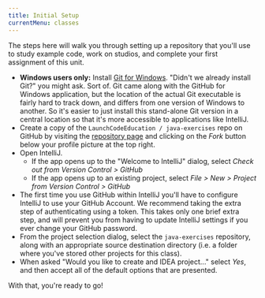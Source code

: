 ```yaml
---
title: Initial Setup
currentMenu: classes
---
```


The steps here will walk you through setting up a repository that you'll use to study example code, work on studios, and complete your first assignment of this unit.

- **Windows users only:** Install [Git for Windows](https://git-for-windows.github.io/). "Didn't we already install Git?" you might ask. Sort of. Git came along with the GitHub for Windows application, but the location of the actual Git executable is fairly hard to track down, and differs from one version of Windows to another. So it's easier to just install this stand-alone Git version in a central location so that it's more accessible to applications like IntelliJ.
- Create a copy of the `LaunchCodeEducation / java-exercises` repo on GitHub by visiting the [repository page](https://github.com/LaunchCodeEducation/java-exercises) and clicking on the *Fork* button below your profile picture at the top right.
- Open IntelliJ.
    - If the app opens up to the "Welcome to IntelliJ" dialog, select *Check out from Version Control > GitHub*
    - If the app opens up to an existing project, select *File > New > Project from Version Control > GitHub*
- The first time you use GitHub within IntelliJ you'll have to configure IntelliJ to use your GitHub Account. We recommend taking the extra step of authenticating using a token. This takes only one brief extra step, and will prevent you from having to update IntelliJ settings if you ever change your GitHub password.
- From the project selection dialog, select the `java-exercises` repository, along with an appropriate source destination directory (i.e. a folder where you've stored other projects for this class).
- When asked "Would you like to create and IDEA project..." select *Yes*, and then accept all of the default options that are presented.

With that, you're ready to go!
